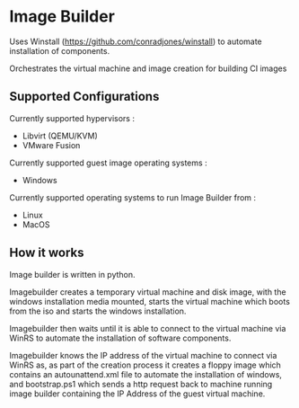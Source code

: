 # Image Builder

Uses Winstall (https://github.com/conradjones/winstall) to automate installation of components. 

Orchestrates the virtual machine and image creation for building CI images

## Supported Configurations

Currently supported hypervisors :

* Libvirt (QEMU/KVM)
* VMware Fusion

Currently supported guest image operating systems :
* Windows

Currently supported operating systems to run Image Builder from :
* Linux
* MacOS
 

## How it works

Image builder is written in python.

Imagebuilder creates a temporary virtual machine and disk image, with the windows installation media
mounted, starts the virtual machine which boots from the iso and starts the windows installation.

Imagebuilder then waits until it is able to connect to the virtual machine via WinRS to automate the 
installation of software components.

Imagebuilder knows the IP address of the virtual machine to connect via WinRS as, as part of the 
creation process it creates a floppy image which contains an autounattend.xml file to automate 
the installation of windows, and bootstrap.ps1 which sends a http request back to machine running 
image builder containing the IP Address of the guest virtual machine.




